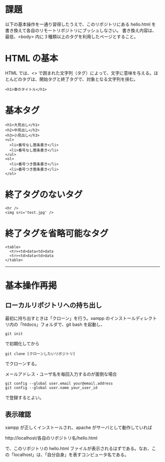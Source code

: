 # 課題

以下の基本操作を一通り習得したうえで、このリポジトリにある hello.html を書き換えて各自のリモートリポジトリにプッシュしなさい。
書き換え内容は、最低、\<body\> 内に３種類以上のタグを利用したページとすること。

# HTML の基本

HTML では、\<\> で囲まれた文字列（タグ）によって、文字に意味を与える。ほとんどのタグは、開始タグと終了タグで、対象となる文字列を挟む。

```
<h1>章のタイトル</h1>
```

# 基本タグ

```
<h1>大見出し</h1>
<h2>中見出し</h2>
<h3>小見出し</h3>
<ul>
  <li>番号なし箇条書き</li>
  <li>番号なし箇条書き</li>
</ul>
<ol>
  <li>番号つき箇条書き</li>
  <li>番号つき箇条書き</li>
</ol>
```

# 終了タグのないタグ

```
<hr />
<img src='test.jpg' />
```

# 終了タグを省略可能なタグ

```
<table>
  <tr><td>data<td>data
  <tr><td>data<td>data
</table>
```

---



# 基本操作再掲

## ローカルリポジトリへの持ち出し

最初に持ち出すときは「クローン」を行う。xampp のインストールディレクトリ内の「htdocs」フォルダで、git bash を起動し、

```
git init
```

で初期化してから

```
git clone [クローンしたいリポジトリ]
```

でクローンする。

メールアドレス・ユーザ名を毎回入力するのが面倒な場合

```
git config --global user.email your@email.address
git config --global user.name your_user_id
```

で登録するとよい。

## 表示確認

xampp が正しくインストールされ、apache がサーバとして動作していれば

http://localhost/各自のリポジトリ名/hello.html

で、このリポジトリの hello.html ファイルが表示されるはずである。なお、この「localhost」は、「自分自身」を表すコンピュータ名である。
